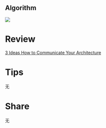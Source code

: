 ## Algorithm
![](https://img-blog.csdnimg.cn/direct/0a89f19de8374230840cc2087b32109f.png)

# Review
[3 Ideas How to Communicate Your Architecture](https://beza1e1.tuxen.de/communicate_architecture.html)


# Tips
无

# Share
无 